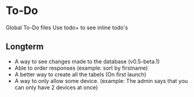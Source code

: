 # To-Do

Global To-Do files
Use todo+ to see inline todo's

## Longterm

 - A way to see changes made to the database (v0.5-beta.1)
 - Able to order responses (example: sort by firstname)
 - A better way to create all the tabels (On first launch)
 - A way to only allow some device. (example: The admin says that you can only have 2 devices at once)
